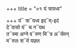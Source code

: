 +++
title = "०१ यं त्रायध्व"

+++
यं᳓ त्रा᳓यध्व इद᳓म्-इदं  
दे᳓वासो यं᳓ च न᳓यथ  
त᳓स्मा अग्ने व᳓रुण मि᳓त्र अ᳓र्यमन्  
म᳓रुतः श᳓र्म यछत